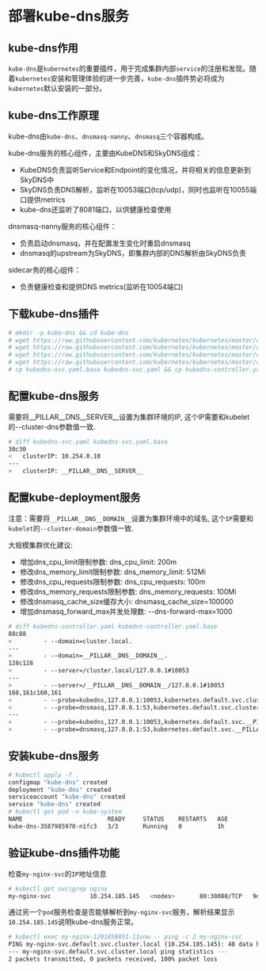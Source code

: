 # 部署kube-dns服务

## kube-dns作用

`kube-dns`是`kubernetes`的重要插件，用于完成集群内部`service`的注册和发现。随着`kubernetes`安装和管理体验的进一步完善，`kube-dns`插件势必将成为`kubernetes`默认安装的一部分。

## kube-dns工作原理

kube-dns由`kube-dns`、`dnsmasq-nanny`、`dnsmasq`三个容器构成。

kube-dns服务的核心组件，主要由KubeDNS和SkyDNS组成：

+ KubeDNS负责监听Service和Endpoint的变化情况，并将相关的信息更新到SkyDNS中
+ SkyDNS负责DNS解析，监听在10053端口(tcp/udp)，同时也监听在10055端口提供metrics
+ kube-dns还监听了8081端口，以供健康检查使用

dnsmasq-nanny服务的核心组件：
+ 负责启动dnsmasq，并在配置发生变化时重启dnsmasq
+ dnsmasq的upstream为SkyDNS，即集群内部的DNS解析由SkyDNS负责

sidecar务的核心组件：
+ 负责健康检查和提供DNS metrics(监听在10054端口)

## 下载kube-dns插件

``` bash
# mkdir -p kube-dns && cd kube-dns
# wget https://raw.githubusercontent.com/kubernetes/kubernetes/master/cluster/addons/dns/kubedns-sa.yaml
# wget https://raw.githubusercontent.com/kubernetes/kubernetes/master/cluster/addons/dns/kubedns-cm.yaml
# wget https://raw.githubusercontent.com/kubernetes/kubernetes/master/cluster/addons/dns/kubedns-svc.yaml.base
# wget https://raw.githubusercontent.com/kubernetes/kubernetes/master/cluster/addons/dns/kubedns-controller.yaml.base
# cp kubedns-svc.yaml.base kubedns-svc.yaml && cp kubedns-controller.yaml.base kubedns-controller.yaml
```

## 配置kube-dns服务

需要将__PILLAR__DNS__SERVER__设置为集群环境的IP, 这个IP需要和kubelet的--cluster-dns参数值一致.


``` bash
# diff kubedns-svc.yaml kubedns-svc.yaml.base 
30c30
<   clusterIP: 10.254.0.10
---
>   clusterIP: __PILLAR__DNS__SERVER__
```

## 配置kube-deployment服务

注意：需要将`__PILLAR__DNS__DOMAIN__`设置为集群环境中的域名, 这个`IP`需要和`kubelet`的`--cluster-domain`参数值一致.

大规模集群优化建议: 
+ 增加dns_cpu_limit限制参数: dns_cpu_limit: 200m
+ 修改dns_memory_limit限制参数: dns_memory_limit: 512Mi
+ 修改dns_cpu_requests限制参数: dns_cpu_requests: 100m
+ 修改dns_memory_requests限制参数: dns_memory_requests: 100Mi
+ 修改dnsmasq_cache_size缓存大小: dnsmasq_cache_size=100000
+ 增加dnsmasq_forward_max并发处理数: --dns-forward-max=1000

``` bash
# diff kubedns-controller.yaml kubedns-controller.yaml.base
88c88
<         - --domain=cluster.local.
---
>         - --domain=__PILLAR__DNS__DOMAIN__.
128c128
<         - --server=/cluster.local/127.0.0.1#10053
---
>         - --server=/__PILLAR__DNS__DOMAIN__/127.0.0.1#10053
160,161c160,161
<         - --probe=kubedns,127.0.0.1:10053,kubernetes.default.svc.cluster.local,5,A
<         - --probe=dnsmasq,127.0.0.1:53,kubernetes.default.svc.cluster.local,5,A
---
>         - --probe=kubedns,127.0.0.1:10053,kubernetes.default.svc.__PILLAR__DNS__DOMAIN__,5,A
>         - --probe=dnsmasq,127.0.0.1:53,kubernetes.default.svc.__PILLAR__DNS__DOMAIN__,5,A
```

## 安装kube-dns服务

``` bash
# kubectl apply -f .
configmap "kube-dns" created
deployment "kube-dns" created
serviceaccount "kube-dns" created
service "kube-dns" created
# kubectl get pod -n kube-system
NAME                        READY     STATUS    RESTARTS   AGE
kube-dns-3587985970-n1fc3   3/3       Running   0          1h
```
## 验证kube-dns插件功能

检查`my-nginx-svc`的`IP`地址信息

``` bash
# kubectl get svc|grep nginx    
my-nginx-svc           10.254.185.145   <nodes>       80:30080/TCP   9d
```

通过另一个`pod`服务检查是否能够解析到`my-nginx-svc`服务，解析结果显示`10.254.185.145`说明kube-dns服务正常。

``` bash
# kubectl exec my-nginx-1201858851-11vnw -- ping -c 2 my-nginx-svc
PING my-nginx-svc.default.svc.cluster.local (10.254.185.145): 48 data bytes
--- my-nginx-svc.default.svc.cluster.local ping statistics ---
2 packets transmitted, 0 packets received, 100% packet loss
```
